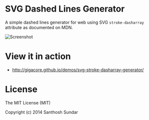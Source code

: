 # SVG Dashed Lines Generator
A simple dashed lines generator for web using SVG ```stroke-dasharray``` attribute as documented on MDN.

![Screenshot](http://i.imgur.com/P0psq2j.jpg)

View it in action
=================
- http://gigacore.github.io/demos/svg-stroke-dasharray-generator/

License
===================
The MIT License (MIT)

Copyright (c) 2014 Santhosh Sundar
